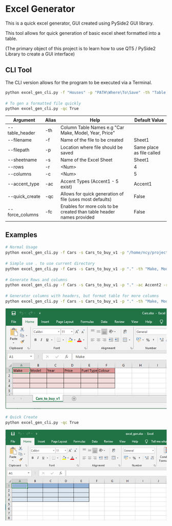 # Excel Generator

This is a quick excel generator, GUI created using PySide2 GUI library.

This tool allows for quick generation of basic excel sheet formatted into a table.

(The primary object of this project is to learn how to use QT5 / PySide2 Library to create a GUI interface)

## CLI Tool

The CLI version allows for the program to be executed via a Terminal.

```bash
python excel_gen_cli.py -f "Houses" -p "PATH\Where\To\Save" -th "Table, Header, names, seperated, by, a, comma" -ac Accent2

# To gen a formatted file quickly
python excel_gen_cli.py -qc True
```

| Argument        | Alias | Help                                                                 | Default Value             |
| --------------- | ----- | -------------------------------------------------------------------- | ------------------------- |
| --table_header  | -th   | Column Table Names e.g "Car Make, Model, Year, Price"                |                           |
| --filename      | -f    | Name of the file to be created                                       | Sheet1                    |
| --filepath      | -p    | Location where file should be saved                                  | Same place as file called |
| --sheetname     | -s    | Name of the Excel Sheet                                              | Sheet1                    |
| --rows          | -r    | \<Num>                                                               | 4                         |
| --columns       | -c    | \<Num>                                                               | 5                         |
| --accent_type   | -ac   | Accent Types (Accent1 - 5 exist)                                     | Accent1                   |
| --quick_create  | -qc   | Allows for quick generation of file (uses most defaults)             | False                     |
| --force_columns | -fc   | Enables for more cols to be created than table header names provided | False                     |

## Examples

```bash
# Normal Usage
python excel_gen_cli.py -f Cars -s Cars_to_buy_v1 -p "/home/ncy/projects/cars_proj/" -th "Make, Model, Year, Price, Fuel Type, Colour" -ac Accent2

# Simple use . to use current directory
python excel_gen_cli.py -f Cars -s Cars_to_buy_v1 -p "." -th "Make, Model, Year, Price, Fuel Type, Colour" -ac Accent2

# Generate Rows and columns
python excel_gen_cli.py -f Cars -s Cars_to_buy_v1 -p "." -ac Accent2 -r 5 -c 10

# Generator columns with headers, but format table for more columns
python excel_gen_cli.py -f Cars -s Cars_to_buy_v1 -p "." -th "Make, Model, Year, Price, Fuel Type, Colour" -c 10 -fc true
```

![Image](./images/create_ex1.png)

```bash
# Quick Create
python excel_gen_cli.py -qc True
```

![Image](./images/quick_create_ex2.png)
